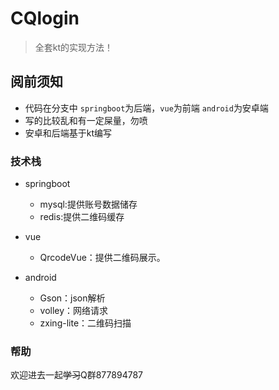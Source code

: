 # CQlogin

> 全套kt的实现方法！

## 阅前须知

* 代码在分支中 `springboot`为后端，`vue`为前端 `android`为安卓端
* 写的比较乱和有一定屎量，勿喷
* 安卓和后端基于kt编写

### 技术栈

* springboot
  * mysql:提供账号数据储存
  * redis:提供二维码缓存

* vue
  * QrcodeVue：提供二维码展示。
* android
  * Gson：json解析
  * volley：网络请求
  * zxing-lite：二维码扫描

### 帮助

欢迎进去一起~~学习~~Q群877894787

